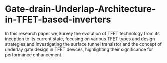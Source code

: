 # Gate-drain-Underlap-Architecture-in-TFET-based-inverters
In this research paper we,Survey the evolution of TFET technology from its inception to its current state, focusing on various TFET types and design strategies,and Investigating the surface tunnel transistor and the concept of underlay gate design in TFET devices, highlighting their significance for performance enhancement.
